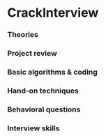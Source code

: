 # CrackInterview

### Theories

### Project review

### Basic algorithms & coding

### Hand-on techniques

### Behavioral questions

### Interview skills
